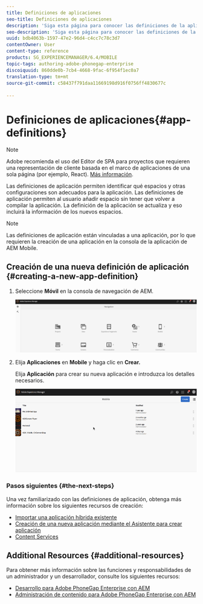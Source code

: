 ```yaml
---
title: Definiciones de aplicaciones
seo-title: Definiciones de aplicaciones
description: 'Siga esta página para conocer las definiciones de la aplicación, que permiten identificar los espacios y otras configuraciones que son adecuados para la aplicación. Las definiciones de aplicación permiten al usuario añadir espacio sin tener que volver a compilar la aplicación. '
seo-description: 'Siga esta página para conocer las definiciones de la aplicación, que permiten identificar los espacios y otras configuraciones que son adecuados para la aplicación. Las definiciones de aplicación permiten al usuario añadir espacio sin tener que volver a compilar la aplicación. '
uuid: bdb4063b-1597-47e2-96d4-c4cc7c78c3d7
contentOwner: User
content-type: reference
products: SG_EXPERIENCEMANAGER/6.4/MOBILE
topic-tags: authoring-adobe-phonegap-enterprise
discoiquuid: 860dde0b-7cb4-4668-9fac-6f954f1ec0a7
translation-type: tm+mt
source-git-commit: c58437f791daa11669198d916f0756ff4830677c

---
```



# Definiciones de aplicaciones{#app-definitions}

>[!NOTE]
>
>Adobe recomienda el uso del Editor de SPA para proyectos que requieren una representación de cliente basada en el marco de aplicaciones de una sola página (por ejemplo, React). [Más información](/help/sites-developing/spa-overview.md).

Las definiciones de aplicación permiten identificar qué espacios y otras configuraciones son adecuados para la aplicación. Las definiciones de aplicación permiten al usuario añadir espacio sin tener que volver a compilar la aplicación. La definición de la aplicación se actualiza y eso incluirá la información de los nuevos espacios.

>[!NOTE]
>
>Las definiciones de aplicación están vinculadas a una aplicación, por lo que requieren la creación de una aplicación en la consola de la aplicación de AEM Mobile.

## Creación de una nueva definición de aplicación {#creating-a-new-app-definition}

1. Seleccione **Móvil** en la consola de navegación de AEM.

   ![chlimage_1-170](assets/chlimage_1-170.png)

1. Elija **Aplicaciones** en **Mobile** y haga clic en **Crear.**

   Elija **Aplicación** para crear su nueva aplicación e introduzca los detalles necesarios.

   ![chlimage_1-11](assets/chlimage_1-11.gif)

### Pasos siguientes {#the-next-steps}

Una vez familiarizado con las definiciones de aplicación, obtenga más información sobre los siguientes recursos de creación:

* [Importar una aplicación híbrida existente](/help/mobile/phonegap-adding-content-to-imported-app.md)
* [Creación de una nueva aplicación mediante el Asistente para crear aplicación](/help/mobile/phonegap-create-new-app.md)
* [Content Services](/help/mobile/develop-content-as-a-service.md)

## Additional Resources {#additional-resources}

Para obtener más información sobre las funciones y responsabilidades de un administrador y un desarrollador, consulte los siguientes recursos:

* [Desarrollo para Adobe PhoneGap Enterprise con AEM](/help/mobile/developing-in-phonegap.md)
* [Administración de contenido para Adobe PhoneGap Enterprise con AEM](/help/mobile/administer-phonegap.md)

